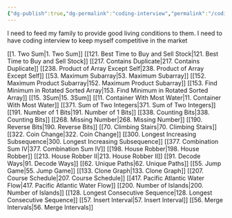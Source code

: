 ```yaml
---
{"dg-publish":true,"dg-permalink":"coding-interview","permalink":"/coding-interview/"}
---
```


I need to feed my family to provide good living conditions to them. I need to have coding interview to keep myself competitive in the market

[[1. Two Sum\|1. Two Sum]]
[[121. Best Time to Buy and Sell Stock\|121. Best Time to Buy and Sell Stock]]
[[217. Contains Duplicate\|217. Contains Duplicate]]
[[238. Product of Array Except Self\|238. Product of Array Except Self]]
[[53. Maximum Subarray\|53. Maximum Subarray]]
[[152. Maximum Product Subarray\|152. Maximum Product Subarray]]
[[153. Find Minimum in Rotated Sorted Array\|153. Find Minimum in Rotated Sorted Array]]
[[15. 3Sum\|15. 3Sum]]
[[11. Container With Most Water\|11. Container With Most Water]]
[[371. Sum of Two Integers\|371. Sum of Two Integers]]
[[191. Number of 1 Bits\|191. Number of 1 Bits]]
[[338. Counting Bits\|338. Counting Bits]]
[[268. Missing Number\|268. Missing Number]]
[[190. Reverse Bits\|190. Reverse Bits]]
[[70. Climbing Stairs\|70. Climbing Stairs]]
[[322. Coin Change\|322. Coin Change]]
[[300. Longest Increasing Subsequence\|300. Longest Increasing Subsequence]]
[[377. Combination Sum IV\|377. Combination Sum IV]]
[[198. House Robber\|198. House Robber]]
[[213. House Robber II\|213. House Robber II]]
[[91. Decode Ways\|91. Decode Ways]]
[[62. Unique Paths\|62. Unique Paths]]
[[55. Jump Game\|55. Jump Game]]
[[133. Clone Graph\|133. Clone Graph]]
[[207. Course Schedule\|207. Course Schedule]]
[[417. Pacific Atlantic Water Flow\|417. Pacific Atlantic Water Flow]]
[[200. Number of Islands\|200. Number of Islands]]
[[128. Longest Consecutive Sequence\|128. Longest Consecutive Sequence]]
[[57. Insert Interval\|57. Insert Interval]]
[[56. Merge Intervals\|56. Merge Intervals]]